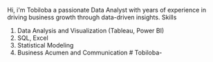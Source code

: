 Hi, i'm Tobiloba a passionate Data Analyst with years of experience in driving business growth through data-driven insights. 
Skills

1. Data Analysis and Visualization (Tableau, Power BI) 
2. SQL, Excel
3. Statistical Modeling 
4. Business Acumen and Communication  # Tobiloba-
